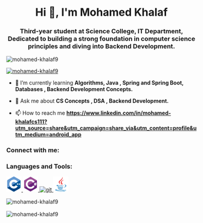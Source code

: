 <h1 align="center">Hi 👋, I'm Mohamed Khalaf</h1>
<h3 align="center">Third-year student at Science College, IT Department, Dedicated to building a strong foundation in computer science principles and diving into Backend Development.</h3>

<p align="left"> <img src="https://komarev.com/ghpvc/?username=mohamed-khalaf9&label=Profile%20views&color=0e75b6&style=flat" alt="mohamed-khalaf9" /> </p>

<p align="left"> <a href="https://github.com/ryo-ma/github-profile-trophy"><img src="https://github-profile-trophy.vercel.app/?username=mohamed-khalaf9" alt="mohamed-khalaf9" /></a> </p>

- 🌱 I’m currently learning **Algorithms, Java , Spring and Spring Boot, Databases , Backend Development Concepts.**

- 💬 Ask me about **CS Concepts , DSA , Backend Development.**

- 📫 How to reach me **https://www.linkedin.com/in/mohamed-khalafcs111?utm_source=share&utm_campaign=share_via&utm_content=profile&utm_medium=android_app**

<h3 align="left">Connect with me:</h3>
<p align="left">
</p>

<h3 align="left">Languages and Tools:</h3>
<p align="left"> <a href="https://www.w3schools.com/cpp/" target="_blank" rel="noreferrer"> <img src="https://raw.githubusercontent.com/devicons/devicon/master/icons/cplusplus/cplusplus-original.svg" alt="cplusplus" width="40" height="40"/> </a> <a href="https://www.w3schools.com/cs/" target="_blank" rel="noreferrer"> <img src="https://raw.githubusercontent.com/devicons/devicon/master/icons/csharp/csharp-original.svg" alt="csharp" width="40" height="40"/> </a> <a href="https://git-scm.com/" target="_blank" rel="noreferrer"> <img src="https://www.vectorlogo.zone/logos/git-scm/git-scm-icon.svg" alt="git" width="40" height="40"/> </a> <a href="https://www.java.com" target="_blank" rel="noreferrer"> <img src="https://raw.githubusercontent.com/devicons/devicon/master/icons/java/java-original.svg" alt="java" width="40" height="40"/> </a> </p>

<p><img align="center" src="https://github-readme-stats.vercel.app/api/top-langs?username=mohamed-khalaf9&show_icons=true&locale=en&layout=compact" alt="mohamed-khalaf9" /></p>

<p><img align="center" src="https://github-readme-streak-stats.herokuapp.com/?user=mohamed-khalaf9&" alt="mohamed-khalaf9" /></p>
